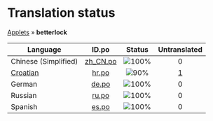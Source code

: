 # Translation status
[Applets](../../README.md) &#187; **betterlock**

Language | ID.po | Status | Untranslated
---------|:--:|:------:|:-----------:
Chinese (Simplified) | [zh_CN.po](po/zh_CN.po) | ![100%](http://progressed.io/bar/100) | 0
[Croatian](../../language-status/hr.po) | [hr.po](po/hr.po) | ![90%](http://progressed.io/bar/90) | [1](untranslated-po/hr.po)
German | [de.po](po/de.po) | ![100%](http://progressed.io/bar/100) | 0
Russian | [ru.po](po/ru.po) | ![100%](http://progressed.io/bar/100) | 0
Spanish | [es.po](po/es.po) | ![100%](http://progressed.io/bar/100) | 0
